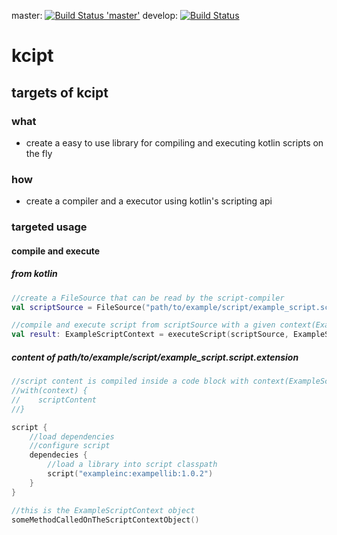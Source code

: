 master: [![Build Status 'master'](https://travis-ci.org/timaxinc/kcipt.svg?branch=master)](https://travis-ci.org/timaxinc/kcipt) develop: [![Build Status](https://travis-ci.org/timaxinc/kcipt.svg?branch=develop)](https://travis-ci.org/timaxinc/kcipt)

# kcipt

## targets of kcipt

### what

- create a easy to use library for compiling and executing kotlin scripts on the fly

### how

- create a compiler and a executor using kotlin's scripting api

### targeted usage

#### compile and execute 

##### from kotlin
````kotlin
//create a FileSource that can be read by the script-compiler
val scriptSource = FileSource("path/to/example/script/example_script.script.extension") 

//compile and execute script from scriptSource with a given context(ExampleScriptContext)
val result: ExampleScriptContext = executeScript(scriptSource, ExampleScriptContext())
````

##### content of path/to/example/script/example_script.script.extension
````kotlin
//script content is compiled inside a code block with context(ExampleScriptContext) as receiver
//with(context) {
//    scriptContent
//}

script {
    //load dependencies
    //configure script 
    dependecies {
        //load a library into script classpath
        script("exampleinc:exampellib:1.0.2")    
    }
}

//this is the ExampleScriptContext object
someMethodCalledOnTheScriptContextObject()
````
